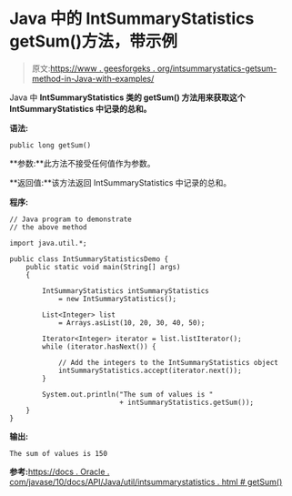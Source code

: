 # Java 中的 IntSummaryStatistics getSum()方法，带示例

> 原文:[https://www . geesforgeks . org/intsummarystatics-getsum-method-in-Java-with-examples/](https://www.geeksforgeeks.org/intsummarystatistics-getsum-method-in-java-with-examples/)

Java 中 **IntSummaryStatistics 类的 **getSum()** 方法用来获取这个 IntSummaryStatistics 中记录的总和。**

**语法:**

```
public long getSum()

```

**参数:**此方法不接受任何值作为参数。

**返回值:**该方法返回 IntSummaryStatistics 中记录的总和。

**程序:**

```
// Java program to demonstrate
// the above method

import java.util.*;

public class IntSummaryStatisticsDemo {
    public static void main(String[] args)
    {

        IntSummaryStatistics intSummaryStatistics
            = new IntSummaryStatistics();

        List<Integer> list
            = Arrays.asList(10, 20, 30, 40, 50);

        Iterator<Integer> iterator = list.listIterator();
        while (iterator.hasNext()) {

            // Add the integers to the IntSummaryStatistics object
            intSummaryStatistics.accept(iterator.next());
        }

        System.out.println("The sum of values is "
                           + intSummaryStatistics.getSum());
    }
}
```

**输出:**

```
The sum of values is 150

```

**参考:**[https://docs . Oracle . com/javase/10/docs/API/Java/util/intsummarystatistics . html # getSum()](https://docs.oracle.com/javase/10/docs/api/java/util/IntSummaryStatistics.html#getSum())